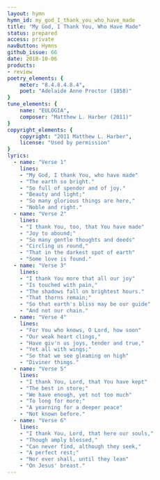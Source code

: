 ```yaml
---
layout: hymn
hymn_id: my_god_I_thank_you_who_have_made
title: "My God, I Thank You, Who Have Made"
status: prepared
access: private
navButton: Hymns
github_issue: 66
date: 2018-10-06
products:
- review
poetry_elements: {
    meter: "8.4.8.4.8.4",
    poet: "Adelaide Anne Proctor (1858)"
}
tune_elements: {
    name: "EULOGIA",
    composer: "Matthew L. Harber (2011)"
}
copyright_elements: {
    copyright: "2011 Matthew L. Harber",
    license: "Used by permission"
}
lyrics:
  - name: "Verse 1"
    lines:
    - "My God, I thank You, who have made"
    - "The earth so bright."
    - "So full of spendor and of joy."
    - "Beauty and light;"
    - "So many glorious things are here,"
    - "Noble and right."
  - name: "Verse 2"
    lines:
    - "I thank You, too, that You have made"
    - "Joy to abound;"
    - "So many gentle thoughts and deeds"
    - "Circling us round,"
    - "That in the darkest spot of earth"
    - "Some love is found."
  - name: "Verse 3"
    lines:
    - "I thank You more that all our joy"
    - "Is touched with pain,"
    - "The shadows fall on brightest hours."
    - "That thorns remain;"
    - "So that earth's bliss may be our guide"
    - "And not our chain."
  - name: "Verse 4"
    lines:
    - "For You who knows, O Lord, how soon"
    - "Our weak heart clings,"
    - "Have giv'n us joys, tender and true,"
    - "Yet all with wings;"
    - "So that we see gleaming on high"
    - "Diviner things."
  - name: "Verse 5"
    lines:
    - "I thank You, Lord, that You have kept"
    - "The best in store;"
    - "We have enough, yet not too much"
    - "To long for more;"
    - "A yearning for a deeper peace"
    - "Not known before."
  - name: "Verse 6"
    lines:
    - "I thank You, Lord, that here our souls,"
    - "Though amply blessed,"
    - "Can never find, although they seek,"
    - "A perfect rest;"
    - "Nor ever shall, until they lean"
    - "On Jesus' breast."
---
```


